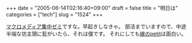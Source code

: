 +++
date = "2005-06-14T02:16:40+09:00"
draft = false
title = "明日は"
categories = ["tech"]
slug = "1524"
+++

<a href="http://www.macromedia.com/jp/macromedia/zemi/" target="_blank">マクロメディア集中ゼミ</a>ですな。早起きしなきゃ。
部活までいますので、中途半端な坊主頭に髭がいたら、それは僕です。
それにしても<a href="http://aki-tect.petit.cc/" target="_blank">嫁のpetit</a>は面白い。
